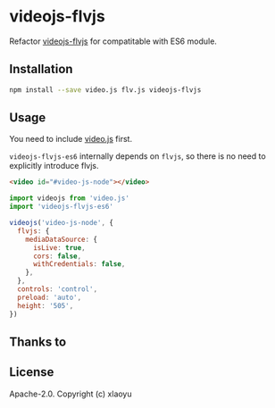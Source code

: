 # videojs-flvjs

Refactor [videojs-flvjs](https://github.com/mister-ben/videojs-flvjs) for compatitable with ES6 module.

## Installation

```sh
npm install --save video.js flv.js videojs-flvjs
```

## Usage

You need to include [video.js](https://github.com/videojs/video.js) first.

`videojs-flvjs-es6` internally depends on `flvjs`, so there is no need to explicitly introduce flvjs.

```html
<video id="#video-js-node"></video>
```

```js
import videojs from 'video.js'
import 'videojs-flvjs-es6'

videojs('video-js-node', {
  flvjs: {
    mediaDataSource: {
      isLive: true,
      cors: false,
      withCredentials: false,
    },
  },
  controls: 'control',
  preload: 'auto',
  height: '505',
})
```

## Thanks to

[videojs]: http://videojs.com/
[videojs-flvjs]: https://github.com/mister-ben/videojs-flvjs

## License

Apache-2.0. Copyright (c) xlaoyu
